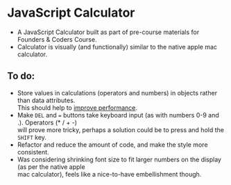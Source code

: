 # JavaScript Calculator  
 - A JavaScript Calculator built as part of pre-course materials for Founders &amp; Coders Course.  
 - Calculator is visually (and functionally) similar to the native apple mac calculator.

## To do:
 - Store values in calculations (operators and numbers) in objects rather than data attributes.  
 This should help to [improve performance](https://developer.mozilla.org/en-US/docs/Learn/HTML/Howto/Use_data_attributes#Issues).
 - Make `DEL` and `=` buttons take keyboard input (as with numbers 0-9 and .). Operators (* / + -)  
 will prove more tricky, perhaps a solution could be to press and hold the `SHIFT` key.
 - Refactor and reduce the amount of code, and make the style more consistent.
 - Was considering shrinking font size to fit larger numbers on the display (as per the native apple  
 mac calculator), feels like a nice-to-have embellishment though.
